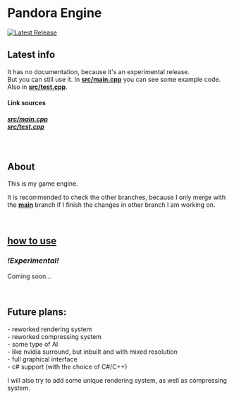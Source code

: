 <h1> Pandora Engine </h1>

[![Latest Release](https://img.shields.io/github/v/release/Wulgryn/Pandora-Engine)](https://github.com/Wulgryn/Pandora-Engine/releases/latest)

## Latest info

It has no documentation, because it's an experimental release.<br>
But you can still use it. In <b>[src/main.cpp](https://github.com/Wulgryn/Pandora-Engine/blob/main/src/main.cpp)</b> you can see some example code. Also in <b>[src/test.cpp](https://github.com/Wulgryn/Pandora-Engine/blob/main/src/test.cpp)</b>.

<p>

#### Link sources

##### <b>[src/main.cpp](https://github.com/Wulgryn/Pandora-Engine/blob/main/src/main.cpp)</b><br><b>[src/test.cpp](https://github.com/Wulgryn/Pandora-Engine/blob/main/src/test.cpp)</b>
<br>

## About
This is my game engine. <p> It is recommended to check the other branches, because I only merge with <br>the <b>[main](https://github.com/Wulgryn/Pandora-Engine/tree/main)</b> branch  if I finish the changes in other branch I am working on.

<br>

## [how to use](#how-to-use)
### *!Experimental!* 

Coming soon...


<br>

## Future plans:
<p>- reworked rendering system
<br>- reworked compressing system
<br>- some type of AI
<br>- like nvidia surround, but inbuilt and with mixed resolution
<br>- full graphical interface
<br>- c# support (with the choice of C#/C++)
<p> I will also try to add some unique rendering system, as well as compressing system.

